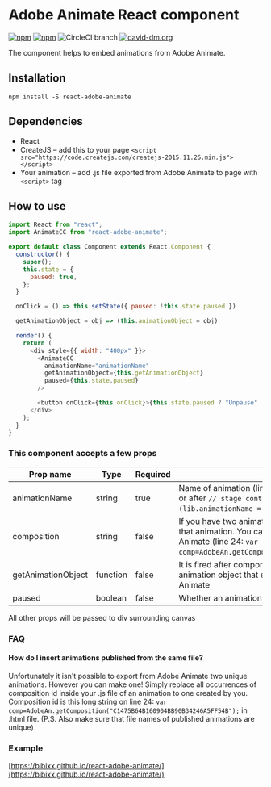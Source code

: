 # Adobe Animate React component

[![npm](https://badgen.net/npm/dt/react-adobe-animate)](https://www.npmjs.com/package/react-adobe-animate)
[![npm](https://badgen.net/npm/dm/react-adobe-animate)](https://www.npmjs.com/package/react-adobe-animate)
![CircleCI branch](https://badgen.net/circleci/github/bibixx/react-adobe-animate/master)
[![david-dm.org](https://badgen.net/david/dep/bibixx/react-adobe-animate)](https://david-dm.org/bibixx/react-adobe-animate)

The component helps to embed animations from Adobe Animate.

## Installation

`npm install -S react-adobe-animate`

## Dependencies

* React
* CreateJS – add this to your page `<script src="https://code.createjs.com/createjs-2015.11.26.min.js"></script>`
* Your animation – add .js file exported from Adobe Animate to page with `<script>` tag

## How to use

```javascript
import React from "react";
import AnimateCC from "react-adobe-animate";

export default class Component extends React.Component {
  constructor() {
    super();
    this.state = {
      paused: true,
    };
  }

  onClick = () => this.setState({ paused: !this.state.paused })

  getAnimationObject = obj => (this.animationObject = obj)

  render() {
    return (
      <div style={{ width: "400px" }}>
        <AnimateCC
          animationName="animationName"
          getAnimationObject={this.getAnimationObject}
          paused={this.state.paused}
        />

        <button onClick={this.onClick}>{this.state.paused ? "Unpause" : "Pause"}</button>
      </div>
    );
  }
}
```

### This component accepts a few props

| Prop name | Type | Required | Description  |
| --------- | ---- | -------- | ------------ |
| animationName | string | true | Name of animation (line 32: `exportRoot = new lib.animationName();` or after `// stage content:` comment. There the name is `(lib.animationName = function`. Also usually name of published file) |
composition | string | false | If you have two animations with same name you can specify an id of that animation. You can get it from .html file generate by Adobe Animate (line 24: `var comp=AdobeAn.getComposition("C1475B64B160904BB90B34246A5FF54B");`) |
| getAnimationObject | function | false | It is fired after component was mounted. It takes 1 argument – animation object that enables you to fire functions created in Adobe Animate
paused | boolean | false | Whether an animation should be paused

All other props will be passed to div surrounding canvas

### FAQ

#### How do I insert animations published from the same file?

Unfortunately it isn't possible to export from Adobe Animate two unique animations. However you can make one! Simply replace all occurrences of composition id inside your .js file of an animation to one created by you. Composition id is this long string on line 24: `var comp=AdobeAn.getComposition("C1475B64B160904BB90B34246A5FF54B");` in .html file. (P.S. Also make sure that file names of published animations are unique)

### Example

[https://bibixx.github.io/react-adobe-animate/](https://bibixx.github.io/react-adobe-animate/)
